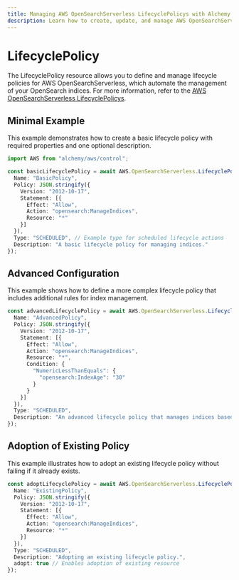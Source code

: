 ```yaml
---
title: Managing AWS OpenSearchServerless LifecyclePolicys with Alchemy
description: Learn how to create, update, and manage AWS OpenSearchServerless LifecyclePolicys using Alchemy Cloud Control.
---
```


# LifecyclePolicy

The LifecyclePolicy resource allows you to define and manage lifecycle policies for AWS OpenSearchServerless, which automate the management of your OpenSearch indices. For more information, refer to the [AWS OpenSearchServerless LifecyclePolicys](https://docs.aws.amazon.com/opensearchserverless/latest/userguide/).

## Minimal Example

This example demonstrates how to create a basic lifecycle policy with required properties and one optional description.

```ts
import AWS from "alchemy/aws/control";

const basicLifecyclePolicy = await AWS.OpenSearchServerless.LifecyclePolicy("basicLifecyclePolicy", {
  Name: "BasicPolicy",
  Policy: JSON.stringify({
    Version: "2012-10-17",
    Statement: [{
      Effect: "Allow",
      Action: "opensearch:ManageIndices",
      Resource: "*"
    }]
  }),
  Type: "SCHEDULED", // Example type for scheduled lifecycle actions
  Description: "A basic lifecycle policy for managing indices."
});
```

## Advanced Configuration

This example shows how to define a more complex lifecycle policy that includes additional rules for index management.

```ts
const advancedLifecyclePolicy = await AWS.OpenSearchServerless.LifecyclePolicy("advancedLifecyclePolicy", {
  Name: "AdvancedPolicy",
  Policy: JSON.stringify({
    Version: "2012-10-17",
    Statement: [{
      Effect: "Allow",
      Action: "opensearch:ManageIndices",
      Resource: "*",
      Condition: {
        "NumericLessThanEquals": {
          "opensearch:IndexAge": "30"
        }
      }
    }]
  }),
  Type: "SCHEDULED",
  Description: "An advanced lifecycle policy that manages indices based on age."
});
```

## Adoption of Existing Policy

This example illustrates how to adopt an existing lifecycle policy without failing if it already exists.

```ts
const adoptLifecyclePolicy = await AWS.OpenSearchServerless.LifecyclePolicy("adoptLifecyclePolicy", {
  Name: "ExistingPolicy",
  Policy: JSON.stringify({
    Version: "2012-10-17",
    Statement: [{
      Effect: "Allow",
      Action: "opensearch:ManageIndices",
      Resource: "*"
    }]
  }),
  Type: "SCHEDULED",
  Description: "Adopting an existing lifecycle policy.",
  adopt: true // Enables adoption of existing resource
});
```